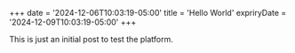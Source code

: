 +++
date = '2024-12-06T10:03:19-05:00'
title = 'Hello World'
expriryDate = '2024-12-09T10:03:19-05:00'
+++

This is just an initial post to test the platform.
